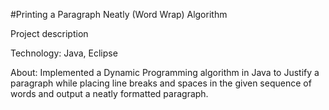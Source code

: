 #Printing a Paragraph Neatly (Word Wrap) Algorithm
 
Project description

Technology: Java, Eclipse

About:
Implemented a Dynamic Programming algorithm in Java to Justify a paragraph while placing line breaks and spaces in the given sequence of words and output a neatly formatted paragraph.
